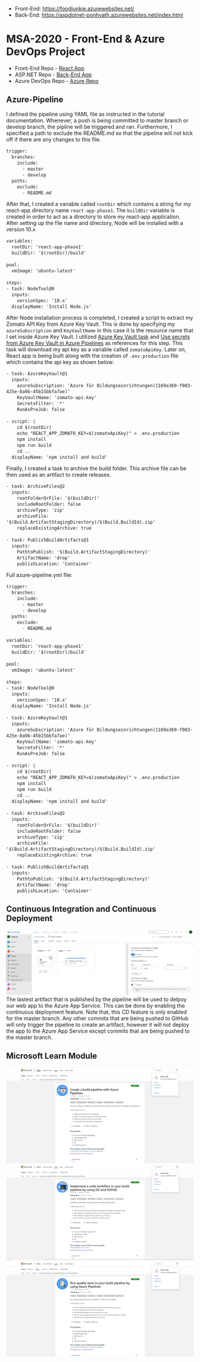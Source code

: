 * Front-End: https://foodjunkie.azurewebsites.net/
* Back-End: https://aspdotnet-ponhvath.azurewebsites.net/index.html

# MSA-2020 - Front-End & Azure DevOps Project

- Front-End Repo - [React App](https://github.com/vBoBv/MSA-Phase1-FullStackProject/tree/master/react-app-phase1)
- ASP.NET Repo - [Back-End App](https://github.com/vBoBv/MSA-Phase1-BackendProject)
- Azure DevOps Repo - [Azure Repo](https://github.com/vBoBv/MSA-Phase1-FullStackProject)

## Azure-Pipeline

I defined the pipeline using YAML file as instructed in the tutorial documentation. Whenever, a push is being committed to master branch or develop branch, the pipline will be triggered and ran. Furthermore, I specified a path to exclude the README.md so that the pipeline will not kick off if there are any changes to this file.

```tsx
trigger:
  branches:
    include:
      - master
      - develop
  paths:
    exclude:
      - README.md
```

After that, I created a variable called `rootDir` which contains a string for my react-app directory name `react-app-phase1`. The `buildDir` variable is created in order to act as a directory to store my react-app application. After setting up the file name and directory, Node will be installed with a version 10.x

```tsx
variables:
  rootDir: 'react-app-phase1'
  buildDir: '$(rootDir)/build'

pool:
  vmImage: 'ubuntu-latest'

steps:
- task: NodeTool@0
  inputs:
    versionSpec: '10.x'
  displayName: 'Install Node.js'
```

After Node installation process is completed, I created a script to extract my Zomato API Key from Azure Key Vault. This is done by specifying my `azureSubscription` and `KeyVaultName` in this case it is the resource name that I set inside Azure Key Vault. I utilized [Azure Key Vault task](https://docs.microsoft.com/en-us/azure/devops/pipelines/tasks/deploy/azure-key-vault?view=azure-devops) and [Use secrets from Azure Key Vault in Azure Pipelines](https://docs.microsoft.com/en-us/azure/devops/pipelines/release/azure-key-vault?view=azure-devops) as references for this step. This task will download my api key as a variable called `zomatoApiKey`. Later on, React app is being built along with the creation of `.env.production` file which contains the api key as shown below:

```tsx
- task: AzureKeyVault@1
  inputs:
    azureSubscription: 'Azure für Bildungseinrichtungen(1169a369-f083-425e-8a9b-45b15bbfa7ae)'
    KeyVaultName: 'zomato-api-key'
    SecretsFilter: '*'
    RunAsPreJob: false

- script: |
    cd $(rootDir)
    echo "REACT_APP_ZOMATO_KEY=$(zomatoApiKey)" > .env.production
    npm install
    npm run build
    cd ..
  displayName: 'npm install and build'
```

Finally, I created a task to archive the build folder. This archive file can be then used as an artifact to create releases.

```tsx
- task: ArchiveFiles@2
  inputs:
    rootFolderOrFile: '$(buildDir)'
    includeRootFolder: false
    archiveType: 'zip'
    archiveFile: '$(Build.ArtifactStagingDirectory)/$(Build.BuildId).zip'
    replaceExistingArchive: true

- task: PublishBuildArtifacts@1
  inputs:
    PathtoPublish: '$(Build.ArtifactStagingDirectory)'
    ArtifactName: 'drop'
    publishLocation: 'Container'
```

Full azure-pipeline.yml file:

```tsx
trigger:
  branches:
    include:
      - master
      - develop
  paths:
    exclude:
      - README.md

variables:
  rootDir: 'react-app-phase1'
  buildDir: '$(rootDir)/build'

pool:
  vmImage: 'ubuntu-latest'

steps:
- task: NodeTool@0
  inputs:
    versionSpec: '10.x'
  displayName: 'Install Node.js'

- task: AzureKeyVault@1
  inputs:
    azureSubscription: 'Azure für Bildungseinrichtungen(1169a369-f083-425e-8a9b-45b15bbfa7ae)'
    KeyVaultName: 'zomato-api-key'
    SecretsFilter: '*'
    RunAsPreJob: false

- script: |
    cd $(rootDir)
    echo "REACT_APP_ZOMATO_KEY=$(zomatoApiKey)" > .env.production
    npm install
    npm run build
    cd ..
  displayName: 'npm install and build'

- task: ArchiveFiles@2
  inputs:
    rootFolderOrFile: '$(buildDir)'
    includeRootFolder: false
    archiveType: 'zip'
    archiveFile: '$(Build.ArtifactStagingDirectory)/$(Build.BuildId).zip'
    replaceExistingArchive: true

- task: PublishBuildArtifacts@1
  inputs:
    PathtoPublish: '$(Build.ArtifactStagingDirectory)'
    ArtifactName: 'drop'
    publishLocation: 'Container'
```

## Continuous Integration and Continuous Deployment

![ciAndCd](devOpsImgs/ciAndCd.PNG)
The lastest artifact that is published by the pipeline will be used to delpoy our web app to the Azure App Service. This can be done by enabling the continuous deployment feature. Note that, this CD feature is only enabled for the master branch. Any other commits that are being pushed to GitHub will only trigger the pipeline to create an artifact, however it will not deploy the app to the Azure App Service except commits that are being pushed to the master branch.

## Microsoft Learn Module

![Module 1](devOpsImgs/2.PNG)
![Module 2](devOpsImgs/3.PNG)
![Module 3](devOpsImgs/4.PNG)
